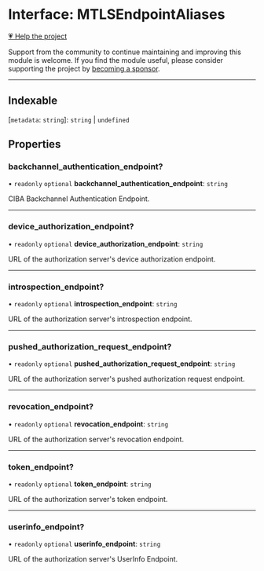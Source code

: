 # Interface: MTLSEndpointAliases

[💗 Help the project](https://github.com/sponsors/panva)

Support from the community to continue maintaining and improving this module is welcome. If you find the module useful, please consider supporting the project by [becoming a sponsor](https://github.com/sponsors/panva).

***

## Indexable

\[`metadata`: `string`\]: `string` \| `undefined`

## Properties

### backchannel\_authentication\_endpoint?

• `readonly` `optional` **backchannel\_authentication\_endpoint**: `string`

CIBA Backchannel Authentication Endpoint.

***

### device\_authorization\_endpoint?

• `readonly` `optional` **device\_authorization\_endpoint**: `string`

URL of the authorization server's device authorization endpoint.

***

### introspection\_endpoint?

• `readonly` `optional` **introspection\_endpoint**: `string`

URL of the authorization server's introspection endpoint.

***

### pushed\_authorization\_request\_endpoint?

• `readonly` `optional` **pushed\_authorization\_request\_endpoint**: `string`

URL of the authorization server's pushed authorization request endpoint.

***

### revocation\_endpoint?

• `readonly` `optional` **revocation\_endpoint**: `string`

URL of the authorization server's revocation endpoint.

***

### token\_endpoint?

• `readonly` `optional` **token\_endpoint**: `string`

URL of the authorization server's token endpoint.

***

### userinfo\_endpoint?

• `readonly` `optional` **userinfo\_endpoint**: `string`

URL of the authorization server's UserInfo Endpoint.

